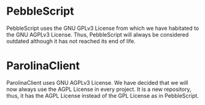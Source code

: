 # PebbleScript

PebbleScript uses the GNU GPLv3 License from which we have habitated to the GNU AGPLv3 License. Thus, PebbleScript will always be considered outdated although it has not reached its end of life.

# ParolinaClient

ParolinaClient uses GNU AGPLv3 License. We have decided that we will now always use the AGPL License in every project. It is a new repository, thus, it has the AGPL License instead of the GPL License as in PebbleScript.
